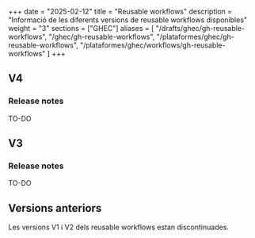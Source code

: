 
+++
date         = "2025-02-12"
title        = "Reusable workflows"
description  = "Informació de les diferents versions de reusable workflows disponibles"
weight      = "3"
sections    = ["GHEC"]
aliases = [
    "/drafts/ghec/gh-reusable-workflows",
    "/ghec/gh-reusable-workflows",
    "/plataformes/ghec/gh-reusable-workflows",
    "/plataformes/ghec/workflows/gh-reusable-workflows"
]
+++


## V4

### Release notes

TO-DO

## V3

### Release notes

TO-DO

## Versions anteriors

Les versions V1 i V2 dels reusable workflows estan discontinuades.